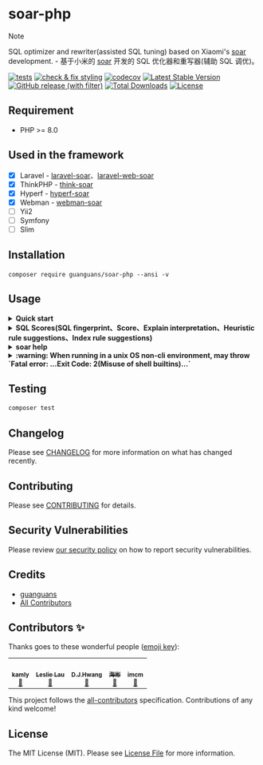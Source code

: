 # soar-php

> [!NOTE]
> SQL optimizer and rewriter(assisted SQL tuning) based on Xiaomi's [soar](https://github.com/XiaoMi/soar) development. - 基于小米的 [soar](https://github.com/XiaoMi/soar) 开发的 SQL 优化器和重写器(辅助 SQL 调优)。

[![tests](https://github.com/guanguans/soar-php/actions/workflows/tests.yml/badge.svg)](https://github.com/guanguans/soar-php/actions/workflows/tests.yml)
[![check & fix styling](https://github.com/guanguans/soar-php/actions/workflows/php-cs-fixer.yml/badge.svg)](https://github.com/guanguans/soar-php/actions/workflows/php-cs-fixer.yml)
[![codecov](https://codecov.io/gh/guanguans/soar-php/graph/badge.svg?token=0RtgSGom4K)](https://codecov.io/gh/guanguans/soar-php)
[![Latest Stable Version](https://poser.pugx.org/guanguans/soar-php/v)](https://packagist.org/packages/guanguans/soar-php)
[![GitHub release (with filter)](https://img.shields.io/github/v/release/guanguans/soar-php)](https://github.com/guanguans/soar-php/releases)
[![Total Downloads](https://poser.pugx.org/guanguans/soar-php/downloads)](https://packagist.org/packages/guanguans/soar-php)
[![License](https://poser.pugx.org/guanguans/soar-php/license)](https://packagist.org/packages/guanguans/soar-php)

## Requirement

* PHP >= 8.0

## Used in the framework

- [x] Laravel - [laravel-soar](https://github.com/guanguans/laravel-soar)、[laravel-web-soar](https://github.com/huangdijia/laravel-web-soar)
- [x] ThinkPHP - [think-soar](https://github.com/guanguans/think-soar)
- [x] Hyperf - [hyperf-soar](https://github.com/wilbur-oo/hyperf-soar)
- [x] Webman - [webman-soar](https://github.com/Tinywan/webman-soar)
- [ ] Yii2
- [ ] Symfony
- [ ] Slim

## Installation

```shell
composer require guanguans/soar-php --ansi -v
```

## Usage

<details>
<summary><b>Quick start</b></summary>

```php
<?php

/** @noinspection PhpUnhandledExceptionInspection */
/** @noinspection SqlResolve */
/** @noinspection SuspiciousAssignmentsInspection */

declare(strict_types=1);

require __DIR__.'/vendor/autoload.php';

use Guanguans\SoarPHP\Soar;

$sqls = [
    <<<'SQL'
        SELECT
            DATE_FORMAT (t.last_update, '%Y-%m-%d'),
            COUNT(DISTINCT (t.city))
        FROM
            city t
        WHERE
            t.last_update > '2018-10-22 00:00:00'
            AND t.city LIKE '%Chrome%'
            AND t.city = 'eip'
        GROUP BY
            DATE_FORMAT(t.last_update, '%Y-%m-%d')
        ORDER BY
            DATE_FORMAT(t.last_update, '%Y-%m-%d');
        SQL,
    'SELECT * FROM `foo`;',
];

/**
 * Examples of scoring.
 */
$scores = Soar::make()->arrayScores($sqls);
$scores = Soar::make()
    ->withTestDsn([
        'user' => 'you_user',
        'password' => 'you_password',
        'addr' => 'you_host:you_port',
        // 'addr' => '127.0.0.1:3306',
        // 'host' => 'you_host',
        // 'port' => 'you_port',
        'schema' => 'you_dbname',
        'disable' => false,
    ])
    ->withOnlineDsn([
        'user' => 'you_user',
        'password' => 'you_password',
        'addr' => 'you_host:you_port',
        // 'addr' => '127.0.0.1:3306',
        // 'host' => 'you_host',
        // 'port' => 'you_port',
        'schema' => 'you_dbname',
        'disable' => true,
    ])
    ->withExplain(true) // Enable EXPLAIN
    ->withAllowOnlineAsTest(true) // Enable index suggestions
    ->arrayScores($sqls);

/**
 * Examples of running any soar command.
 */
// Final run: '/.../bin/soar.darwin-arm64' '-report-type=fingerprint' '-query=SELECT * FROM `foo`;'
$fingerprint = Soar::make()->withReportType('fingerprint')->withQuery($sqls[1])->dump()->run();

// Final run: '/.../bin/soar.darwin-arm64' '-report-type=pretty' '-query=SELECT * FROM `foo`;'
$pretty = Soar::make()->withReportType('pretty')->withQuery($sqls[1])->dump()->run();

// Final run: '/.../bin/soar.darwin-arm64' '-version=true'
$version = Soar::make()->withHelp(true)->setVersion(true)->dump()->run();

// Final run: '/.../bin/soar.darwin-arm64' '-only-syntax-check=true' '-query=SELECT * FROM `foo`;'
$syntaxCheck = Soar::make()->withOnlySyntaxCheck(true)->withQuery('SELECT * FRO `foo`;')->dump()->run();
```
</details>

<details>
<summary><b>SQL Scores(SQL fingerprint、Score、Explain interpretation、Heuristic rule suggestions、Index rule suggestions)</b></summary>

```php
$sqls = <<<'sql'
SELECT * FROM users;
SELECT DATE_FORMAT (t.last_update,'%Y-%m-%d'),COUNT (DISTINCT (t.city)) FROM city t WHERE t.last_update> '2018-10-22 00:00:00' AND t.city LIKE '%Chrome%' AND t.city='eip' GROUP BY DATE_FORMAT(t.last_update,'%Y-%m-%d') ORDER BY DATE_FORMAT(t.last_update,'%Y-%m-%d');
DELETE city FROM city LEFT JOIN country ON city.country_id=country.country_id WHERE country.country IS NULL;
UPDATE city INNER JOIN country ON city.country_id=country.country_id INNER JOIN address ON city.city_id=address.city_id SET city.city='Abha',city.last_update='2006-02-15 04:45:25',country.country='Afghanistan' WHERE city.city_id=10;
INSERT INTO city (country_id) SELECT country_id FROM country;
REPLACE INTO city (country_id) SELECT country_id FROM country;
ALTER TABLE inventory ADD INDEX `idx_store_film` (`store_id`,`film_id`),ADD INDEX `idx_store_film` (`store_id`,`film_id`),ADD INDEX `idx_store_film` (`store_id`,`film_id`);
DROP TABLE `users`;
CREATE TABLE `users` (
  `id` bigint unsigned NOT NULL AUTO_INCREMENT,
  `name` varchar(255) COLLATE utf8mb4_unicode_ci NOT NULL,
  `email` varchar(255) COLLATE utf8mb4_unicode_ci NOT NULL,
  `email_verified_at` timestamp NULL DEFAULT NULL,
  `password` varchar(255) COLLATE utf8mb4_unicode_ci NOT NULL,
  `remember_token` varchar(100) COLLATE utf8mb4_unicode_ci DEFAULT NULL,
  `created_at` timestamp NULL DEFAULT NULL,
  `updated_at` timestamp NULL DEFAULT NULL,
  PRIMARY KEY (`id`),
  UNIQUE KEY `users_email_unique` (`email`)
) ENGINE=InnoDB DEFAULT CHARSET=utf8mb4 COLLATE=utf8mb4_unicode_ci;
sql;

$soar->scores($sqls);
$soar->htmlScores($sqls);
$soar->markdownScores($sqls);
$soar->arrayScores($sqls);
$soar->jsonScores($sqls);
```

```php
array:9 [
  0 => array:8 [
    "ID" => "30AFCB1E1344BEBD"
    "Fingerprint" => "select * from users"
    "Score" => 80
    "Sample" => "SELECT * FROM users"
    "Explain" => array:1 [
      0 => array:6 [
        "Item" => "EXP.000"
        "Severity" => "L0"
        "Summary" => "Explain信息"
        "Content" => """
          | id | select\_type | table | partitions | type | possible_keys | key | key\_len | ref | rows | filtered | scalability | Extra |\n
          |---|---|---|---|---|---|---|---|---|---|---|---|---|\n
          | 1  | SIMPLE | *users* | NULL | ALL | NULL | NULL | NULL | NULL | 1 | ☠️ **100.00%** | ☠️ **O(n)** | NULL |\n
          \n
          """
        "Case" => """
          ### Explain信息解读\n
          \n
          #### SelectType信息解读\n
          \n
          * **SIMPLE**: 简单SELECT(不使用UNION或子查询等).\n
          \n
          #### Type信息解读\n
          \n
          * ☠️ **ALL**: 最坏的情况, 从头到尾全表扫描.\n
          """
        "Position" => 0
      ]
    ]
    "HeuristicRules" => array:1 [
      0 => array:6 [
        "Item" => "CLA.001"
        "Severity" => "L4"
        "Summary" => "最外层 SELECT 未指定 WHERE 条件"
        "Content" => "SELECT 语句没有 WHERE 子句，可能检查比预期更多的行(全表扫描)。对于 SELECT COUNT(*) 类型的请求如果不要求精度，建议使用 SHOW TABLE STATUS 或 EXPLAIN 替代。"
        "Case" => "select id from tbl"
        "Position" => 0
      ]
    ]
    "IndexRules" => null
    "Tables" => array:1 [
      0 => "`laravel`.`users`"
    ]
  ]
  1 => array:8 [
    "ID" => "23D3498A40F9900D"
    "Fingerprint" => "select date_format (t.last_update,?),count (distinct (t.city)) from city t where t.last_update> ? and t.city like ? and t.city=? group by date_format(t.last_update,?) order by date_format(t.last_update,?)"
    "Score" => 0
    "Sample" => "SELECT DATE_FORMAT (t.last_update,'%Y-%m-%d'),COUNT (DISTINCT (t.city)) FROM city t WHERE t.last_update> '2018-10-22 00:00:00' AND t.city LIKE '%Chrome%' AND t.city='eip' GROUP BY DATE_FORMAT(t.last_update,'%Y-%m-%d') ORDER BY DATE_FORMAT(t.last_update,'%Y-%m-%d')"
    "Explain" => null
    "HeuristicRules" => array:7 [
      0 => array:6 [
        "Item" => "ALI.001"
        "Severity" => "L0"
        "Summary" => "建议使用 AS 关键字显示声明一个别名"
        "Content" => "在列或表别名(如"tbl AS alias")中, 明确使用 AS 关键字比隐含别名(如"tbl alias")更易懂。"
        "Case" => "select name from tbl t1 where id < 1000"
        "Position" => 0
      ]
      1 => array:6 [
        "Item" => "ARG.001"
        "Severity" => "L4"
        "Summary" => "不建议使用前项通配符查找"
        "Content" => "例如 "％foo"，查询参数有一个前项通配符的情况无法使用已有索引。"
        "Case" => "select c1,c2,c3 from tbl where name like '%foo'"
        "Position" => 0
      ]
      2 => array:6 [
        "Item" => "CLA.009"
        "Severity" => "L2"
        "Summary" => "ORDER BY 的条件为表达式"
        "Content" => "当 ORDER BY 条件为表达式或函数时会使用到临时表，如果在未指定 WHERE 或 WHERE 条件返回的结果集较大时性能会很差。"
        "Case" => "select description from film where title ='ACADEMY DINOSAUR' order by length-language_id;"
        "Position" => 0
      ]
      3 => array:6 [
        "Item" => "CLA.010"
        "Severity" => "L2"
        "Summary" => "GROUP BY 的条件为表达式"
        "Content" => "当 GROUP BY 条件为表达式或函数时会使用到临时表，如果在未指定 WHERE 或 WHERE 条件返回的结果集较大时性能会很差。"
        "Case" => "select description from film where title ='ACADEMY DINOSAUR' GROUP BY length-language_id;"
        "Position" => 0
      ]
      4 => array:6 [
        "Item" => "ERR.000"
        "Severity" => "L8"
        "Summary" => "No available MySQL environment, build-in sql parse failed: line 1 column 61 near "DISTINCT (t.city)) FROM city t WHERE t.last_update> '2018-10-22 00:00:00' AND t.city LIKE '%Chrome%' AND t.city='eip' GROUP BY DATE_FORMAT(t.last_update,'%Y-%m-%d') ORDER BY DATE_FORMAT(t.last_update,'%Y-%m-%d')" "
        "Content" => "line 1 column 61 near "DISTINCT (t.city)) FROM city t WHERE t.last_update> '2018-10-22 00:00:00' AND t.city LIKE '%Chrome%' AND t.city='eip' GROUP BY DATE_FORMAT(t.last_update,'%Y-%m-%d') ORDER BY DATE_FORMAT(t.last_update,'%Y-%m-%d')" "
        "Case" => ""
        "Position" => 0
      ]
      5 => array:6 [
        "Item" => "ERR.002"
        "Severity" => "L8"
        "Summary" => "MySQL execute failed"
        "Content" => "You have an error in your SQL syntax; check the manual that corresponds to your MySQL server version for the right syntax to use near 'DISTINCT (t.city)) FROM city t WHERE t.last_update> '2018-10-22 00:00:00' AND t.' at line 1"
        "Case" => ""
        "Position" => 0
      ]
      6 => array:6 [
        "Item" => "KEY.008"
        "Severity" => "L4"
        "Summary" => "ORDER BY 多个列但排序方向不同时可能无法使用索引"
        "Content" => "在 MySQL 8.0 之前当 ORDER BY 多个列指定的排序方向不同时将无法使用已经建立的索引。"
        "Case" => "SELECT * FROM tbl ORDER BY a DESC, b ASC;"
        "Position" => 0
      ]
    ]
    "IndexRules" => null
    "Tables" => null
  ]
  2 => array:8 [
    "ID" => "E759EFCE5B432198"
    "Fingerprint" => "delete city from city left join country on city.country_id=country.country_id where country.country is null"
    "Score" => 80
    "Sample" => "DELETE city FROM city LEFT JOIN country ON city.country_id=country.country_id WHERE country.country IS NULL"
    "Explain" => null
    "HeuristicRules" => array:2 [
      0 => array:6 [
        "Item" => "JOI.007"
        "Severity" => "L4"
        "Summary" => "不建议使用联表删除或更新"
        "Content" => "当需要同时删除或更新多张表时建议使用简单语句，一条 SQL 只删除或更新一张表，尽量不要将多张表的操作在同一条语句。"
        "Case" => "UPDATE users u LEFT JOIN hobby h ON u.id = h.uid SET u.name = 'pianoboy' WHERE h.hobby = 'piano';"
        "Position" => 0
      ]
      1 => array:6 [
        "Item" => "SEC.003"
        "Severity" => "L0"
        "Summary" => "使用DELETE/DROP/TRUNCATE等操作时注意备份"
        "Content" => "在执行高危操作之前对数据进行备份是十分有必要的。"
        "Case" => "delete from table where col = 'condition'"
        "Position" => 0
      ]
    ]
    "IndexRules" => null
    "Tables" => array:2 [
      0 => "`laravel`.`city`"
      1 => "`laravel`.`country`"
    ]
  ]
  3 => array:8 [
    "ID" => "67B0C3CE9FA26F37"
    "Fingerprint" => "update city inner join country on city.country_id=country.country_id inner join address on city.city_id=address.city_id set city.city=?,city.last_update=?,country.country=? where city.city_id=?"
    "Score" => 80
    "Sample" => "UPDATE city INNER JOIN country ON city.country_id=country.country_id INNER JOIN address ON city.city_id=address.city_id SET city.city='Abha',city.last_update='2006-02-15 04:45:25',country.country='Afghanistan' WHERE city.city_id=10"
    "Explain" => null
    "HeuristicRules" => array:1 [
      0 => array:6 [
        "Item" => "JOI.007"
        "Severity" => "L4"
        "Summary" => "不建议使用联表删除或更新"
        "Content" => "当需要同时删除或更新多张表时建议使用简单语句，一条 SQL 只删除或更新一张表，尽量不要将多张表的操作在同一条语句。"
        "Case" => "UPDATE users u LEFT JOIN hobby h ON u.id = h.uid SET u.name = 'pianoboy' WHERE h.hobby = 'piano';"
        "Position" => 0
      ]
    ]
    "IndexRules" => null
    "Tables" => array:3 [
      0 => "`laravel`.`address`"
      1 => "`laravel`.`city`"
      2 => "`laravel`.`country`"
    ]
  ]
  4 => array:8 [
    "ID" => "3656B13CC4F888E2"
    "Fingerprint" => "insert into city (country_id) select country_id from country"
    "Score" => 65
    "Sample" => "INSERT INTO city (country_id) SELECT country_id FROM country"
    "Explain" => null
    "HeuristicRules" => array:2 [
      0 => array:6 [
        "Item" => "CLA.001"
        "Severity" => "L4"
        "Summary" => "最外层 SELECT 未指定 WHERE 条件"
        "Content" => "SELECT 语句没有 WHERE 子句，可能检查比预期更多的行(全表扫描)。对于 SELECT COUNT(*) 类型的请求如果不要求精度，建议使用 SHOW TABLE STATUS 或 EXPLAIN 替代。"
        "Case" => "select id from tbl"
        "Position" => 0
      ]
      1 => array:6 [
        "Item" => "LCK.001"
        "Severity" => "L3"
        "Summary" => "INSERT INTO xx SELECT 加锁粒度较大请谨慎"
        "Content" => "INSERT INTO xx SELECT 加锁粒度较大请谨慎"
        "Case" => "INSERT INTO tbl SELECT * FROM tbl2;"
        "Position" => 0
      ]
    ]
    "IndexRules" => null
    "Tables" => array:2 [
      0 => "`laravel`.`city`"
      1 => "`laravel`.`country`"
    ]
  ]
  5 => array:8 [
    "ID" => "E3DDA1A929236E72"
    "Fingerprint" => "replace into city (country_id) select country_id from country"
    "Score" => 65
    "Sample" => "REPLACE INTO city (country_id) SELECT country_id FROM country"
    "Explain" => null
    "HeuristicRules" => array:2 [
      0 => array:6 [
        "Item" => "CLA.001"
        "Severity" => "L4"
        "Summary" => "最外层 SELECT 未指定 WHERE 条件"
        "Content" => "SELECT 语句没有 WHERE 子句，可能检查比预期更多的行(全表扫描)。对于 SELECT COUNT(*) 类型的请求如果不要求精度，建议使用 SHOW TABLE STATUS 或 EXPLAIN 替代。"
        "Case" => "select id from tbl"
        "Position" => 0
      ]
      1 => array:6 [
        "Item" => "LCK.001"
        "Severity" => "L3"
        "Summary" => "INSERT INTO xx SELECT 加锁粒度较大请谨慎"
        "Content" => "INSERT INTO xx SELECT 加锁粒度较大请谨慎"
        "Case" => "INSERT INTO tbl SELECT * FROM tbl2;"
        "Position" => 0
      ]
    ]
    "IndexRules" => null
    "Tables" => array:2 [
      0 => "`laravel`.`city`"
      1 => "`laravel`.`country`"
    ]
  ]
  6 => array:8 [
    "ID" => "9BB74D074BA0727C"
    "Fingerprint" => "alter table inventory add index `idx_store_film` (`store_id`,`film_id`),add index `idx_store_film` (`store_id`,`film_id`),add index `idx_store_film` (`store_id`,`film_id`)"
    "Score" => 100
    "Sample" => "ALTER TABLE inventory ADD INDEX `idx_store_film` (`store_id`,`film_id`),ADD INDEX `idx_store_film` (`store_id`,`film_id`),ADD INDEX `idx_store_film` (`store_id`,`film_id`)"
    "Explain" => null
    "HeuristicRules" => array:1 [
      0 => array:6 [
        "Item" => "KEY.004"
        "Severity" => "L0"
        "Summary" => "提醒：请将索引属性顺序与查询对齐"
        "Content" => "如果为列创建复合索引，请确保查询属性与索引属性的顺序相同，以便DBMS在处理查询时使用索引。如果查询和索引属性订单没有对齐，那么DBMS可能无法在查询处理期间使用索引。"
        "Case" => "create index idx1 on tbl (last_name,first_name)"
        "Position" => 0
      ]
    ]
    "IndexRules" => null
    "Tables" => array:1 [
      0 => "`laravel`.`inventory`"
    ]
  ]
  7 => array:8 [
    "ID" => "C77607894B4EFCC6"
    "Fingerprint" => "drop table `users`"
    "Score" => 100
    "Sample" => "DROP TABLE `users`"
    "Explain" => null
    "HeuristicRules" => array:1 [
      0 => array:6 [
        "Item" => "SEC.003"
        "Severity" => "L0"
        "Summary" => "使用DELETE/DROP/TRUNCATE等操作时注意备份"
        "Content" => "在执行高危操作之前对数据进行备份是十分有必要的。"
        "Case" => "delete from table where col = 'condition'"
        "Position" => 0
      ]
    ]
    "IndexRules" => null
    "Tables" => array:1 [
      0 => "`laravel`.`users`"
    ]
  ]
  8 => array:8 [
    "ID" => "D0870E395F2CA834"
    "Fingerprint" => "create table `users` ( `id` bigint unsigned not null auto_increment, `name` varchar(?) collate utf8mb4_unicode_ci not ?, `email` varchar(?) collate utf8mb4_unicode_ci not ?, `email_verified_at` timestamp ? default ?, `password` varchar(?) collate utf8mb4_unicode_ci not ?, `remember_token` varchar(?) collate utf8mb4_unicode_ci default ?, `created_at` timestamp ? default ?, `updated_at` timestamp ? default ?, primary key (`id`), unique key `users_email_unique` (`email`) ) engine=innodb default charset=utf8mb4 collate=utf8mb4_unicode_ci"
    "Score" => 75
    "Sample" => """
      CREATE TABLE `users` (\n
        `id` bigint unsigned NOT NULL AUTO_INCREMENT,\n
        `name` varchar(255) COLLATE utf8mb4_unicode_ci NOT NULL,\n
        `email` varchar(255) COLLATE utf8mb4_unicode_ci NOT NULL,\n
        `email_verified_at` timestamp NULL DEFAULT NULL,\n
        `password` varchar(255) COLLATE utf8mb4_unicode_ci NOT NULL,\n
        `remember_token` varchar(100) COLLATE utf8mb4_unicode_ci DEFAULT NULL,\n
        `created_at` timestamp NULL DEFAULT NULL,\n
        `updated_at` timestamp NULL DEFAULT NULL,\n
        PRIMARY KEY (`id`),\n
        UNIQUE KEY `users_email_unique` (`email`)\n
      ) ENGINE=InnoDB DEFAULT CHARSET=utf8mb4 COLLATE=utf8mb4_unicode_ci
      """
    "Explain" => null
    "HeuristicRules" => array:7 [
      0 => array:6 [
        "Item" => "CLA.011"
        "Severity" => "L1"
        "Summary" => "建议为表添加注释"
        "Content" => "为表添加注释能够使得表的意义更明确，从而为日后的维护带来极大的便利。"
        "Case" => "CREATE TABLE `test1` (`ID` bigint(20) NOT NULL AUTO_INCREMENT,`c1` varchar(128) DEFAULT NULL,PRIMARY KEY (`ID`)) ENGINE=InnoDB DEFAULT CHARSET=utf8"
        "Position" => 0
      ]
      1 => array:6 [
        "Item" => "COL.004"
        "Severity" => "L1"
        "Summary" => "请为列添加默认值"
        "Content" => "请为列添加默认值，如果是 ALTER 操作，请不要忘记将原字段的默认值写上。字段无默认值，当表较大时无法在线变更表结构。"
        "Case" => "CREATE TABLE tbl (col int) ENGINE=InnoDB;"
        "Position" => 0
      ]
      2 => array:6 [
        "Item" => "COL.005"
        "Severity" => "L1"
        "Summary" => "列未添加注释"
        "Content" => "建议对表中每个列添加注释，来明确每个列在表中的含义及作用。"
        "Case" => "CREATE TABLE tbl (col int) ENGINE=InnoDB;"
        "Position" => 0
      ]
      3 => array:6 [
        "Item" => "COL.011"
        "Severity" => "L0"
        "Summary" => "当需要唯一约束时才使用 NULL，仅当列不能有缺失值时才使用 NOT NULL"
        "Content" => "NULL 和0是不同的，10乘以 NULL 还是 NULL。NULL 和空字符串是不一样的。将一个字符串和标准 SQL 中的 NULL 联合起来的结果还是 NULL。NULL 和 FALSE 也是不同的。AND、OR 和 NOT 这三个布尔操作如果涉及 NULL，其结果也让很多人感到困惑。当您将一列声明为 NOT NULL 时，也就是说这列中的每一个值都必须存在且是有意义的。使用 NULL 来表示任意类型不存在的空值。 当您将一列声明为 NOT NULL 时，也就是说这列中的每一个值都必须存在且是有意义的。"
        "Case" => "select c1,c2,c3 from tbl where c4 is null or c4 <> 1"
        "Position" => 49
      ]
      4 => array:6 [
        "Item" => "KWR.003"
        "Severity" => "L1"
        "Summary" => "不建议使用复数做列名或表名"
        "Content" => "表名应该仅仅表示表里面的实体内容，不应该表示实体数量，对应于 DO 类名也是单数形式，符合表达习惯。"
        "Case" => "CREATE TABLE tbl ( `books` int )"
        "Position" => 0
      ]
      5 => array:6 [
        "Item" => "SEC.002"
        "Severity" => "L0"
        "Summary" => "不使用明文存储密码"
        "Content" => "使用明文存储密码或者使用明文在网络上传递密码都是不安全的。如果攻击者能够截获您用来插入密码的SQL语句，他们就能直接读到密码。另外，将用户输入的字符串以明文的形式插入到纯SQL语句中，也会让攻击者发现它。如果您能够读取密码，黑客也可以。解决方案是使用单向哈希函数对原始密码进行加密编码。哈希是指将输入字符串转化成另一个新的、不可识别的字符串的函数。对密码加密表达式加点随机串来防御“字典攻击”。不要将明文密码输入到SQL查询语句中。在应用程序代码中计算哈希串，只在SQL查询中使用哈希串。"
        "Case" => "create table test(id int,name varchar(20) not null,password varchar(200)not null)"
        "Position" => 0
      ]
      6 => array:6 [
        "Item" => "STA.003"
        "Severity" => "L1"
        "Summary" => "索引起名不规范"
        "Content" => "建议普通二级索引以idx_为前缀，唯一索引以uk_为前缀。"
        "Case" => "select col from now where type!=0"
        "Position" => 0
      ]
    ]
    "IndexRules" => null
    "Tables" => array:1 [
      0 => "`laravel`.`users`"
    ]
  ]
]
```

![](docs/scores.png)
</details>

<details>
<summary><b>soar help</b></summary>

```php
$soar->help()
```

```plain
Usage of /Users/yaozm/Documents/develop/soar-php/bin/soar.darwin-amd64:
  -allow-charsets string
    	AllowCharsets (default "utf8,utf8mb4")
  -allow-collates string
    	AllowCollates
  -allow-drop-index
    	AllowDropIndex, 允许输出删除重复索引的建议
  -allow-engines string
    	AllowEngines (default "innodb")
  -allow-online-as-test
    	AllowOnlineAsTest, 允许线上环境也可以当作测试环境
  -blacklist string
    	指定 blacklist 配置文件的位置，文件中的 SQL 不会被评审。一行一条SQL，可以是指纹，也可以是正则
  -check-config
    	Check configs
  -cleanup-test-database
    	单次运行清理历史1小时前残余的测试库。
  -column-not-allow-type string
    	ColumnNotAllowType (default "boolean")
  -config string
    	Config file path
  -delimiter string
    	Delimiter, SQL分隔符 (default ";")
  -drop-test-temporary
    	DropTestTemporary, 是否清理测试环境产生的临时库表 (default true)
  -dry-run
    	是否在预演环境执行 (default true)
  -explain
    	Explain, 是否开启Explain执行计划分析 (default true)
  -explain-format string
    	ExplainFormat [json, traditional] (default "traditional")
  -explain-max-filtered float
    	ExplainMaxFiltered, filtered大于该配置给出警告 (default 100)
  -explain-max-keys int
    	ExplainMaxKeyLength, 最大key_len (default 3)
  -explain-max-rows int
    	ExplainMaxRows, 最大扫描行数警告 (default 10000)
  -explain-min-keys int
    	ExplainMinPossibleKeys, 最小possible_keys警告
  -explain-sql-report-type string
    	ExplainSQLReportType [pretty, sample, fingerprint] (default "pretty")
  -explain-type string
    	ExplainType [extended, partitions, traditional] (default "extended")
  -explain-warn-access-type string
    	ExplainWarnAccessType, 哪些access type不建议使用 (default "ALL")
  -explain-warn-extra string
    	ExplainWarnExtra, 哪些extra信息会给警告 (default "Using temporary,Using filesort")
  -explain-warn-scalability string
    	ExplainWarnScalability, 复杂度警告名单, 支持O(n),O(log n),O(1),O(?) (default "O(n)")
  -explain-warn-select-type string
    	ExplainWarnSelectType, 哪些select_type不建议使用
  -ignore-rules string
    	IgnoreRules, 忽略的优化建议规则 (default "COL.011")
  -index-prefix string
    	IdxPrefix (default "idx_")
  -list-heuristic-rules
    	ListHeuristicRules, 打印支持的评审规则列表
  -list-report-types
    	ListReportTypes, 打印支持的报告输出类型
  -list-rewrite-rules
    	ListRewriteRules, 打印支持的重写规则列表
  -list-test-sqls
    	ListTestSqls, 打印测试case用于测试
  -log-level int
    	LogLevel, 日志级别, [0:Emergency, 1:Alert, 2:Critical, 3:Error, 4:Warning, 5:Notice, 6:Informational, 7:Debug] (default 3)
  -log-output string
    	LogOutput, 日志输出位置 (default "soar.log")
  -log_err_stacks
    	log stack traces for errors
  -log_rotate_max_size uint
    	size in bytes at which logs are rotated (glog.MaxSize) (default 1887436800)
  -markdown-extensions int
    	MarkdownExtensions, markdown 转 html支持的扩展包, 参考blackfriday (default 94)
  -markdown-html-flags int
    	MarkdownHTMLFlags, markdown 转 html 支持的 flag, 参考blackfriday
  -max-column-count int
    	MaxColCount, 单表允许的最大列数 (default 40)
  -max-distinct-count int
    	MaxDistinctCount, 单条 SQL 中 Distinct 的最大数量 (default 5)
  -max-group-by-cols-count int
    	MaxGroupByColsCount, 单条 SQL 中 GroupBy 包含列的最大数量 (default 5)
  -max-in-count int
    	MaxInCount, IN()最大数量 (default 10)
  -max-index-bytes int
    	MaxIdxBytes, 索引总长度限制 (default 3072)
  -max-index-bytes-percolumn int
    	MaxIdxBytesPerColumn, 索引中单列最大字节数 (default 767)
  -max-index-cols-count int
    	MaxIdxColsCount, 复合索引中包含列的最大数量 (default 5)
  -max-index-count int
    	MaxIdxCount, 单表最大索引个数 (default 10)
  -max-join-table-count int
    	MaxJoinTableCount, 单条 SQL 中 JOIN 表的最大数量 (default 5)
  -max-pretty-sql-length int
    	MaxPrettySQLLength, 超出该长度的SQL会转换成指纹输出 (default 1024)
  -max-query-cost int
    	MaxQueryCost, last_query_cost 超过该值时将给予警告 (default 9999)
  -max-subquery-depth int
    	MaxSubqueryDepth (default 5)
  -max-text-cols-count int
    	MaxTextColsCount, 表中含有的 text/blob 列的最大数量 (default 2)
  -max-total-rows uint
    	MaxTotalRows, 计算散粒度时，当数据行数大于MaxTotalRows即开启数据库保护模式，不计算散粒度 (default 9999999)
  -max-value-count int
    	MaxValueCount, INSERT/REPLACE 单次批量写入允许的行数 (default 100)
  -max-varchar-length int
    	MaxVarcharLength (default 1024)
  -min-cardinality float
    	MinCardinality，索引列散粒度最低阈值，散粒度低于该值的列不添加索引，建议范围0.0 ~ 100.0
  -online-dsn string
    	OnlineDSN, 线上环境数据库配置, username:********@tcp(ip:port)/schema (default "tcp/information_schema?timeout=3s&charset=utf8")
  -only-syntax-check
    	OnlySyntaxCheck, 只做语法检查不输出优化建议
  -print-config
    	Print configs
  -profiling
    	Profiling, 开启数据采样的情况下在测试环境执行Profile
  -query string
    	待评审的 SQL 或 SQL 文件，如 SQL 中包含特殊字符建议使用文件名。
  -report-css string
    	ReportCSS, 当 ReportType 为 html 格式时使用的 css 风格，如不指定会提供一个默认风格。CSS可以是本地文件，也可以是一个URL
  -report-javascript string
    	ReportJavascript, 当 ReportType 为 html 格式时使用的javascript脚本，如不指定默认会加载SQL pretty 使用的 javascript。像CSS一样可以是本地文件，也可以是一个URL
  -report-title string
    	ReportTitle, 当 ReportType 为 html 格式时，HTML 的 title (default "SQL优化分析报告")
  -report-type string
    	ReportType, 优化建议输出格式，目前支持: json, text, markdown, html等 (default "markdown")
  -rewrite-rules string
    	RewriteRules, 生效的重写规则 (default "delimiter,orderbynull,groupbyconst,dmlorderby,having,star2columns,insertcolumns,distinctstar")
  -sampling
    	Sampling, 数据采样开关
  -sampling-condition string
    	SamplingCondition, 数据采样条件，如： WHERE xxx LIMIT xxx
  -sampling-statistic-target int
    	SamplingStatisticTarget, 数据采样因子，对应 PostgreSQL 的 default_statistics_target (default 100)
  -show-last-query-cost
    	ShowLastQueryCost
  -show-warnings
    	ShowWarnings
  -spaghetti-query-length int
    	SpaghettiQueryLength, SQL最大长度警告，超过该长度会给警告 (default 2048)
  -test-dsn string
    	TestDSN, 测试环境数据库配置, username:********@tcp(ip:port)/schema (default "tcp/information_schema?timeout=3s&charset=utf8")
  -trace
    	Trace, 开启数据采样的情况下在测试环境执行Trace
  -unique-key-prefix string
    	UkPrefix (default "uk_")
  -verbose
    	Verbose
  -version
    	Print version info
```
</details>

<details>
<summary><b>:warning: When running in a unix OS non-cli environment, may throw `Fatal error: ...Exit Code: 2(Misuse of shell builtins)...`</b></summary>

```php
// Fatal error: Uncaught Symfony\Component\Process\Exception\ProcessFailedException: The command "'/Users/yaozm/Documents/develop/soar-php/bin/soar.darwin-arm64' '-report-type=json' '-query=SELECT * FROM `foo`;'" failed. Exit Code: 2(Misuse of shell builtins) Working directory: /Users/yaozm/Documents/develop/soar-php Output: ================ Error Output: ================ panic: runtime error: invalid memory address or nil pointer dereference [signal SIGSEGV: segmentation violation code=0x2 addr=0x0 pc=0x104d22798] goroutine 1 [running]: github.com/pingcap/tidb/util/memory.MemTotalNormal() pkg/mod/github.com/pingcap/tidb@v1.1.0-beta.0.20210601085537-5d7c852770eb/util/memory/meminfo.go:41 +0x68 github.com/pingcap/tidb/util/memory.init.0() pkg/mod/github.com/pingcap/tidb@v1.1.0-beta.0.20210601085537-5d7c852770eb/util/memory/meminfo.go:134 +0x184 in /Users/yaozm/Documents/develop/soar-php/vendor/symfony/process/Process.php:273
$soar->setSudoPassword('your sudo password'); // Set a sudo password to run the soar command with sudo to avoid the above errors.
```
</details>

## Testing

```bash
composer test
```

## Changelog

Please see [CHANGELOG](CHANGELOG.md) for more information on what has changed recently.

## Contributing

Please see [CONTRIBUTING](.github/CONTRIBUTING.md) for details.

## Security Vulnerabilities

Please review [our security policy](../../security/policy) on how to report security vulnerabilities.

## Credits

* [guanguans](https://github.com/guanguans)
* [All Contributors](../../contributors)

## Contributors ✨

Thanks goes to these wonderful people ([emoji key](https://allcontributors.org/docs/en/emoji-key)):

<!-- ALL-CONTRIBUTORS-LIST:START - Do not remove or modify this section -->
<!-- prettier-ignore-start -->
<!-- markdownlint-disable -->
<table>
  <tr>
    <td align="center"><a href="http://blog.charmingkamly.cn"><img src="https://avatars2.githubusercontent.com/u/15706085?v=4?s=100" width="100px;" alt=""/><br /><sub><b>kamly</b></sub></a><br /><a href="https://github.com/guanguans/soar-php/issues?q=author%3Akamly" title="Bug reports">🐛</a></td>
    <td align="center"><a href="http://leslieeilsel.com/"><img src="https://avatars1.githubusercontent.com/u/25165449?v=4?s=100" width="100px;" alt=""/><br /><sub><b>Leslie Lau</b></sub></a><br /><a href="https://github.com/guanguans/soar-php/issues?q=author%3Aleslieeilsel" title="Bug reports">🐛</a></td>
    <td align="center"><a href="https://github.com/huangdijia"><img src="https://avatars1.githubusercontent.com/u/8337659?v=4?s=100" width="100px;" alt=""/><br /><sub><b>D.J.Hwang</b></sub></a><br /><a href="#ideas-huangdijia" title="Ideas, Planning, & Feedback">🤔</a></td>
    <td align="center"><a href="https://github.com/zhonghaibin"><img src="https://avatars.githubusercontent.com/u/22255693?v=4?s=100" width="100px;" alt=""/><br /><sub><b>海彬</b></sub></a><br /><a href="https://github.com/guanguans/soar-php/issues?q=author%3Azhonghaibin" title="Bug reports">🐛</a></td>
    <td align="center"><a href="https://github.com/Aexus"><img src="https://avatars.githubusercontent.com/u/3403478?v=4?s=100" width="100px;" alt=""/><br /><sub><b>imcm</b></sub></a><br /><a href="#ideas-Aexus" title="Ideas, Planning, & Feedback">🤔</a></td>
  </tr>
</table>

<!-- markdownlint-restore -->
<!-- prettier-ignore-end -->

<!-- ALL-CONTRIBUTORS-LIST:END -->

This project follows the [all-contributors](https://github.com/all-contributors/all-contributors) specification. Contributions of any kind welcome!

## License

The MIT License (MIT). Please see [License File](LICENSE) for more information.
